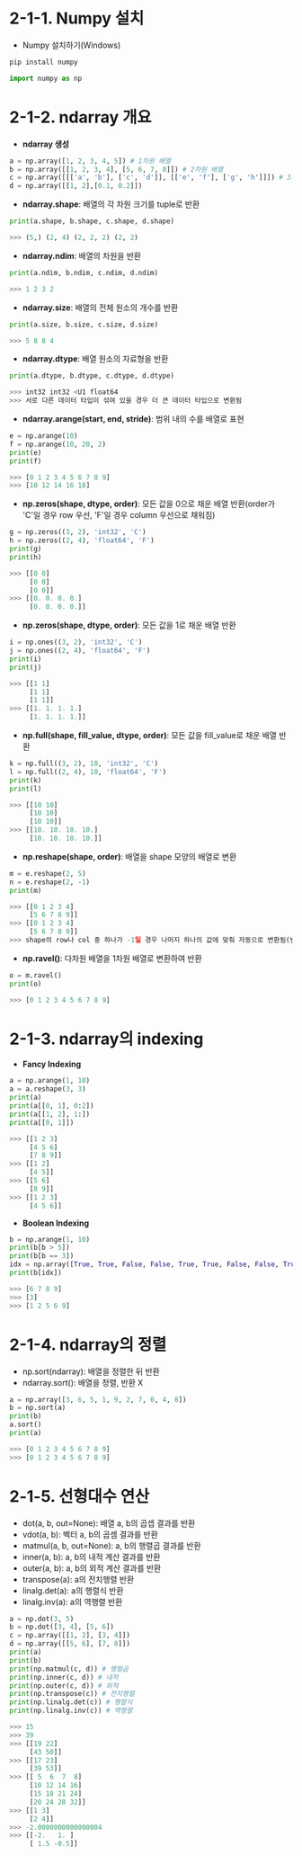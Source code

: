 # 2-1-1. Numpy 설치
* Numpy 설치하기(Windows)
```bash
pip install numpy 
```
```python
import numpy as np
```

# 2-1-2. ndarray 개요
- **ndarray 생성**
```python
a = np.array([1, 2, 3, 4, 5]) # 1차원 배열
b = np.array([[1, 2, 3, 4], [5, 6, 7, 8]]) # 2차원 배열
c = np.array([[['a', 'b'], ['c', 'd']], [['e', 'f'], ['g', 'h']]]) # 3차원 배열
d = np.array([[1, 2],[0.1, 0.2]])
```
- **ndarray.shape**: 배열의 각 차원 크기를 tuple로 반환
```python
print(a.shape, b.shape, c.shape, d.shape)

>>> (5,) (2, 4) (2, 2, 2) (2, 2)
```
- **ndarray.ndim**: 배열의 차원을 반환
```python
print(a.ndim, b.ndim, c.ndim, d.ndim)

>>> 1 2 3 2
```
- **ndarray.size**: 배열의 전체 원소의 개수를 반환
```python
print(a.size, b.size, c.size, d.size)

>>> 5 8 8 4
```
- **ndarray.dtype**: 배열 원소의 자료형을 반환
```python
print(a.dtype, b.dtype, c.dtype, d.dtype)

>>> int32 int32 <U1 float64
>>> 서로 다른 데이터 타입이 섞여 있을 경우 더 큰 데이터 타입으로 변환됨
```
- **ndarray.arange(start, end, stride)**: 범위 내의 수를 배열로 표현
```python
e = np.arange(10)
f = np.arange(10, 20, 2)
print(e)
print(f)

>>> [0 1 2 3 4 5 6 7 8 9]
>>> [10 12 14 16 18]
```
- **np.zeros(shape, dtype, order)**: 모든 값을 0으로 채운 배열 반환(order가 'C'일 경우 row 우선, 'F'일 경우 column 우선으로 채워짐)
```python
g = np.zeros((3, 2), 'int32', 'C')
h = np.zeros((2, 4), 'float64', 'F')
print(g)
print(h)

>>> [[0 0]
     [0 0]
     [0 0]]
>>> [[0. 0. 0. 0.]
     [0. 0. 0. 0.]]
```
- **np.zeros(shape, dtype, order)**: 모든 값을 1로 채운 배열 반환
```python
i = np.ones((3, 2), 'int32', 'C')
j = np.ones((2, 4), 'float64', 'F')
print(i)
print(j)

>>> [[1 1]
     [1 1]
     [1 1]]
>>> [[1. 1. 1. 1.]
     [1. 1. 1. 1.]]
```
- **np.full(shape, fill_value, dtype, order)**: 모든 값을 fill_value로 채운 배열 반환
```python
k = np.full((3, 2), 10, 'int32', 'C')
l = np.full((2, 4), 10, 'float64', 'F')
print(k)
print(l)

>>> [[10 10]
     [10 10]
     [10 10]]
>>> [[10. 10. 10. 10.]
     [10. 10. 10. 10.]]
```
- **np.reshape(shape, order)**: 배열을 shape 모양의 배열로 변환
```python
m = e.reshape(2, 5)
n = e.reshape(2, -1)
print(m)

>>> [[0 1 2 3 4]
     [5 6 7 8 9]]
>>> [[0 1 2 3 4]
     [5 6 7 8 9]]
>>> shape의 row나 col 중 하나가 -1일 경우 나머지 하나의 값에 맞춰 자동으로 변환됨(변환될 수 없을 경우 ValueError 반환)
```
- **np.ravel()**: 다차원 배열을 1차원 배열로 변환하여 반환
```python
o = m.ravel()
print(o)

>>> [0 1 2 3 4 5 6 7 8 9]
```

# 2-1-3. ndarray의 indexing
- **Fancy Indexing**
```python
a = np.arange(1, 10)
a = a.reshape(3, 3)
print(a)
print(a[[0, 1], 0:2])
print(a[[1, 2], 1:])
print(a[[0, 1]])

>>> [[1 2 3]
     [4 5 6]
     [7 8 9]]
>>> [[1 2]
     [4 5]]
>>> [[5 6]
     [8 9]]
>>> [[1 2 3]
     [4 5 6]]
```
- **Boolean Indexing**
```python
b = np.arange(1, 10)
print(b[b > 5])
print(b[b == 3])
idx = np.array([True, True, False, False, True, True, False, False, True])
print(b[idx])

>>> [6 7 8 9]
>>> [3]
>>> [1 2 5 6 9]
```

# 2-1-4. ndarray의 정렬
* np.sort(ndarray): 배열을 정렬한 뒤 반환
* ndarray.sort(): 배열을 정렬, 반환 X
```python
a = np.array([3, 6, 5, 1, 9, 2, 7, 0, 4, 8])
b = np.sort(a)
print(b)
a.sort()
print(a)

>>> [0 1 2 3 4 5 6 7 8 9]
>>> [0 1 2 3 4 5 6 7 8 9]
```

# 2-1-5. 선형대수 연산
* dot(a, b, out=None): 배열 a, b의 곱셉 결과를 반환
* vdot(a, b): 벡터 a, b의 곱셈 결과를 반환
* matmul(a, b, out=None): a, b의 행렬곱 결과를 반환
* inner(a, b): a, b의 내적 계산 결과를 반환
* outer(a, b): a, b의 외적 계산 결과를 반환
* transpose(a): a의 전치행렬 반환
* linalg.det(a): a의 행렬식 반환
* linalg.inv(a): a의 역행렬 반환
```python
a = np.dot(3, 5)
b = np.dot([3, 4], [5, 6])
c = np.array([[1, 2], [3, 4]])
d = np.array([[5, 6], [7, 8]])
print(a)
print(b)
print(np.matmul(c, d)) # 행렬곱
print(np.inner(c, d)) # 내적
print(np.outer(c, d)) # 외적
print(np.transpose(c)) # 전치행렬
print(np.linalg.det(c)) # 행렬식
print(np.linalg.inv(c)) # 역행렬

>>> 15
>>> 39
>>> [[19 22]
     [43 50]]
>>> [[17 23]
     [39 53]]
>>> [[ 5  6  7  8]
     [10 12 14 16]
     [15 18 21 24]
     [20 24 28 32]]
>>> [[1 3]
     [2 4]]
>>> -2.0000000000000004
>>> [[-2.   1. ]
     [ 1.5 -0.5]]
```